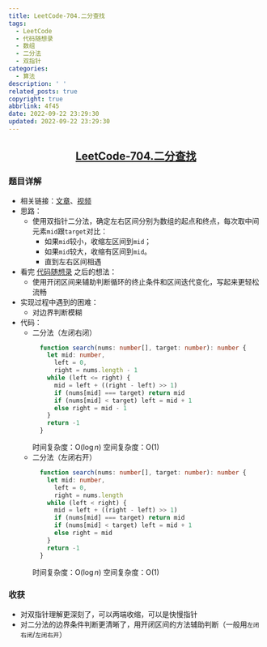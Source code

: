 ```yaml
---
title: LeetCode-704.二分查找
tags:
  - LeetCode
  - 代码随想录
  - 数组
  - 二分法
  - 双指针
categories:
  - 算法
description: ' '
related_posts: true
copyright: true
abbrlink: 4f45
date: 2022-09-22 23:29:30
updated: 2022-09-22 23:29:30
---
```


## <center>[LeetCode-704.二分查找](https://leetcode.cn/problems/binary-search/)</center>

### 题目详解

- 相关链接：[文章](https://programmercarl.com/0704.%E4%BA%8C%E5%88%86%E6%9F%A5%E6%89%BE.html#_704-%E4%BA%8C%E5%88%86%E6%9F%A5%E6%89%BE)、[视频](https://www.bilibili.com/video/BV1fA4y1o715)
- 思路：
  - 使用双指针二分法，确定左右区间分别为数组的起点和终点，每次取中间元素`mid`跟`target`对比：
    - 如果`mid`较小，收缩左区间到`mid`；
    - 如果`mid`较大，收缩有区间到`mid`。
    - 直到左右区间相遇
- 看完 [代码随想录](https://programmercarl.com/0704.%E4%BA%8C%E5%88%86%E6%9F%A5%E6%89%BE.html#_704-%E4%BA%8C%E5%88%86%E6%9F%A5%E6%89%BE) 之后的想法：
  - 使用开闭区间来辅助判断循环的终止条件和区间迭代变化，写起来更轻松流畅
- 实现过程中遇到的困难：
  - 对边界判断模糊
- 代码：
  - 二分法（左闭右闭）
    ```ts
      function search(nums: number[], target: number): number {
        let mid: number,
          left = 0,
          right = nums.length - 1
        while (left <= right) {
          mid = left + ((right - left) >> 1)
          if (nums[mid] === target) return mid
          if (nums[mid] < target) left = mid + 1
          else right = mid - 1
        }
        return -1
      }
    ```
    时间复杂度：O($\log n$)
    空间复杂度：O(1)
  - 二分法（左闭右开）
    ```ts
      function search(nums: number[], target: number): number {
        let mid: number, 
          left = 0,
          right = nums.length
        while (left < right) {
          mid = left + ((right - left) >> 1)
          if (nums[mid] === target) return mid
          if (nums[mid] < target) left = mid + 1
          else right = mid
        }
        return -1
      }
    ```
    时间复杂度：O($\log n$)
    空间复杂度：O(1)

### 收获

- 对双指针理解更深刻了，可以两端收缩，可以是快慢指针
- 对二分法的边界条件判断更清晰了，用开闭区间的方法辅助判断（一般用`左闭右闭`/`左闭右开`）
